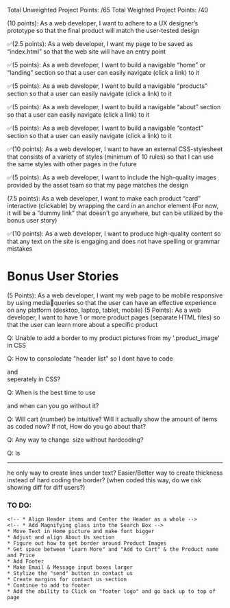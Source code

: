 Total Unweighted Project Points: /65
Total Weighted Project Points: /40

(10 points): As a web developer, I want to adhere to a UX designer’s prototype so that the final
product will match the user-tested design

✅(2.5 points): As a web developer, I want my page to be saved as “index.html” so that the web
site will have an entry point

✅(5 points): As a web developer, I want to build a navigable “home” or “landing” section so that
a user can easily navigate (click a link) to it

✅(5 points): As a web developer, I want to build a navigable “products” section so that a user can
easily navigate (click a link) to it

✅(5 points): As a web developer, I want to build a navigable “about” section so that a user can
easily navigate (click a link) to it

✅(5 points): As a web developer, I want to build a navigable “contact” section so that a user can
easily navigate (click a link) to it

✅(10 points): As a web developer, I want to have an external CSS-stylesheet that consists of a
variety of styles (minimum of 10 rules) so that I can use the same styles with other pages in the
future

✅(5 points): As a web developer, I want to include the high-quality images provided by the asset
team so that my page matches the design

(7.5 points): As a web developer, I want to make each product “card” interactive (clickable) by
wrapping the card in an anchor element
(For now, it will be a “dummy link” that doesn’t go anywhere, but can be utilized by the
bonus user story)

✅(10 points): As a web developer, I want to produce high-quality content so that any text on the
site is engaging and does not have spelling or grammar mistakes

# Bonus User Stories
(5 Points): As a web developer, I want my web page to be mobile responsive by using mediaqueries so that the user can have an effective experience on any platform (desktop, laptop,
tablet, mobile)
(5 Points): As a web developer, I want to have 1 or more product pages (separate HTML files) so
that the user can learn more about a specific product


Q: Unable to add a border to my product pictures from my '.product_image' in CSS


Q: How to consolodate "header list" so I dont have to code <nav a> and <nav li> seperately in CSS?

Q: When is the best time to use <div> and when can you go without it?



Q: Will cart (number) be intuitive? Will it actually show the amount of items as coded now? If not, How do you go about that?





Q: Any way to change <img> size without hardcoding?

Q: Is <hr> he only way to create lines under text? Easier/Better way to create thickness instead of hard coding the border? (when coded this way, do we risk showing diff for diff users?)

# TO DO:
    <!-- * Align Header items and Center the Header as a whole -->
    <!-- * Add Magnifying glass into the Search Box -->
    * Move Text in Home picture and make font bigger
    * Adjust and align About Us section
    * Figure out how to get border around Product Images
    * Get space between "Learn More" and "Add to Cart" & the Product name and Price
    * Add Footer
    * Make Email & Message input boxes larger
    * Stylize the "send" button in contact us
    * Create margins for contact us section
    * Continue to add to footer
    * Add the ability to Click on "footer logo" and go back up to top of page